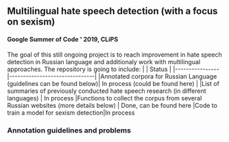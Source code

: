 ## Multilingual hate speech detection (with a focus on sexism)
#### Google Summer of Code ' 2019, CLiPS

The goal of this still ongoing project is to reach improvement in hate speech detection in Russian language and additionaly work with multilingual approaches. The repository is going to include:
|                | Status                          |
|----------------|-------------------------------|
|Annotated corpora for Russian Language (guidelines can be found below)| In process (could be found here)            | 
|List of summaries of previously conducted hate speech research (in different languages)                | In process
|Functions to collect the corpus from several Russian websites (more details below)          | Done, can be found here 
|Code to train a model for sexism detection|In process

### Annotation guidelines and problems

